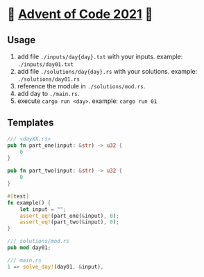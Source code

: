 # 🎄 [Advent of Code 2021](https://adventofcode.com/2021/) 🎄

## Usage

1. add file `./inputs/day{day}.txt` with your inputs. example: `./inputs/day01.txt`
2. add file `./solutions/day{day}.rs` with your solutions. example: `./solutions/day01.rs`
3. reference the module in `./solutions/mod.rs`.
4. add day to `./main.rs`.
5. execute `cargo run <day>`. example: `cargo run 01`

## Templates

```rs
/// <dayXX.rs>
pub fn part_one(input: &str) -> u32 {
    0
}

pub fn part_two(input: &str) -> u32 {
    0
}

#[test]
fn example() {
    let input = "";
    assert_eq!(part_one(&input), 0);
    assert_eq!(part_two(&input), 0);
}
```

```rs
/// solutions/mod.rs
pub mod day01;
```

```rs
/// main.rs
1 => solve_day!(day01, &input),
```
